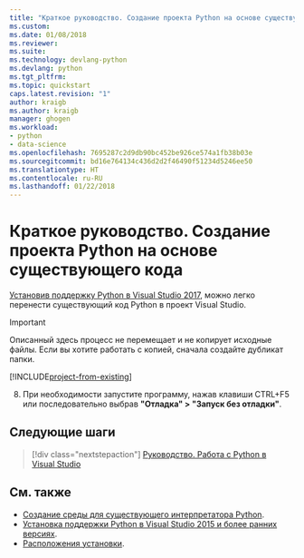 ```yaml
---
title: "Краткое руководство. Создание проекта Python на основе существующего кода в Visual Studio | Документы Майкрософт"
ms.custom: 
ms.date: 01/08/2018
ms.reviewer: 
ms.suite: 
ms.technology: devlang-python
ms.devlang: python
ms.tgt_pltfrm: 
ms.topic: quickstart
caps.latest.revision: "1"
author: kraigb
ms.author: kraigb
manager: ghogen
ms.workload:
- python
- data-science
ms.openlocfilehash: 7695287c2d9db90bc452be926ce574a1fb38b03e
ms.sourcegitcommit: bd16e764134c436d2d2f46490f51234d5246ee50
ms.translationtype: HT
ms.contentlocale: ru-RU
ms.lasthandoff: 01/22/2018
---
```

# <a name="quickstart-create-a-python-project-from-existing-code"></a>Краткое руководство. Создание проекта Python на основе существующего кода

[Установив поддержку Python в Visual Studio 2017](installing-python-support-in-visual-studio.md), можно легко перенести существующий код Python в проект Visual Studio.

> [!Important]
> Описанный здесь процесс не перемещает и не копирует исходные файлы. Если вы хотите работать с копией, сначала создайте дубликат папки.

[!INCLUDE[project-from-existing](includes/project-from-existing.md)]

8. При необходимости запустите программу, нажав клавиши CTRL+F5 или последовательно выбрав **"Отладка" > "Запуск без отладки"**.

## <a name="next-steps"></a>Следующие шаги

> [!div class="nextstepaction"]
> [Руководство. Работа с Python в Visual Studio](tutorial-working-with-python-in-visual-studio-step-01-create-project.md)

## <a name="see-also"></a>См. также

- [Создание среды для существующего интерпретатора Python](managing-python-environments-in-visual-studio.md#creating-an-environment-for-an-existing-interpreter).
- [Установка поддержки Python в Visual Studio 2015 и более ранних версиях](installing-python-support-in-visual-studio.md).
- [Расположения установки](installing-python-support-in-visual-studio.md#install-locations).
